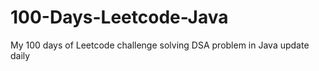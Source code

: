 # 100-Days-Leetcode-Java
My 100 days of Leetcode challenge  solving DSA problem in Java
update daily
